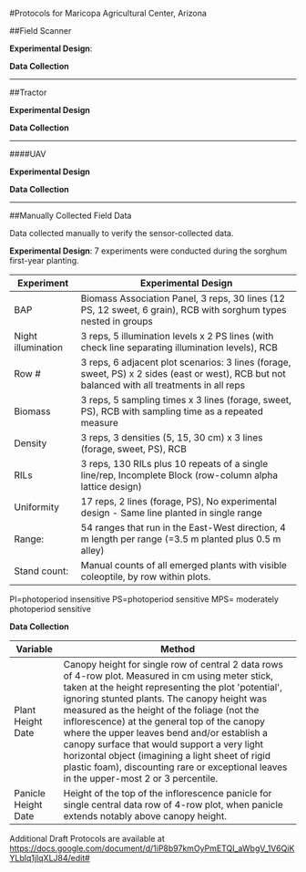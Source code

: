 #Protocols for Maricopa Agricultural Center, Arizona

##Field Scanner

**Experimental Design**:

**Data Collection**



_________________________

##Tractor



**Experimental Design**


**Data Collection**


______________________________
####UAV

**Experimental Design**


**Data Collection**

_______________

##Manually Collected Field Data

Data collected manually to verify the sensor-collected data.

**Experimental Design**: 7 experiments were conducted during the sorghum first-year planting.

|Experiment|Experimental Design|
| --- | --- |
| BAP | Biomass Association Panel, 3 reps, 30 lines (12 PS, 12 sweet, 6 grain), RCB with sorghum types nested in groups |
| Night illumination | 3 reps, 5 illumination levels x 2 PS lines (with check line separating illumination levels), RCB |
 | Row # | 3 reps, 6 adjacent plot scenarios: 3 lines (forage, sweet, PS) x 2 sides (east or west), RCB but not balanced with all treatments in all reps |
 | Biomass | 3 reps, 5 sampling times x 3 lines (forage, sweet, PS), RCB with sampling time as a repeated measure |
| Density | 3 reps, 3 densities (5, 15, 30 cm) x 3 lines (forage, sweet, PS), RCB |
 | RILs | 3 reps, 130 RILs plus 10 repeats of a single line/rep, Incomplete Block (row-column alpha lattice design) |
 | Uniformity | 17 reps, 2 lines (forage, PS), No experimental design - Same line planted in single range |
 | Range: | 54 ranges that run in the East-West direction, 4 m length per range (=3.5 m planted plus 0.5 m alley) |
 | Stand count: | Manual counts of all emerged plants with visible coleoptile, by row within plots. |

PI=photoperiod insensitive PS=photoperiod sensitive MPS= moderately photoperiod sensitive



**Data Collection**

| Variable | Method |
| --- |--- |
| Plant Height Date|Canopy height for single row of central 2 data rows of 4-row plot. Measured in cm using meter stick, taken at the height representing the plot 'potential', ignoring stunted plants. The canopy height was measured as the height of the foliage (not the inflorescence) at the general top of the canopy where the upper leaves bend and/or establish a canopy surface that would support a very light horizontal object (imagining a light sheet of rigid plastic foam), discounting rare or exceptional leaves in the upper-most 2 or 3 percentile. |
|Panicle Height Date|Height of the top of the inflorescence panicle for single central data row of 4-row plot, when panicle extends notably above canopy height.|

Additional Draft Protocols are available at https://docs.google.com/document/d/1iP8b97kmOyPmETQI_aWbgV_1V6QiKYLblq1jIqXLJ84/edit#
